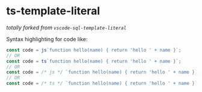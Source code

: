 # ts-template-literal

_totally forked from `vscode-sql-template-literal`_

Syntax highlighting for code like:

```ts
const code = js`function hello(name) { return 'hello ' + name }`;
// OR
const code = ts`function hello(name) { return 'hello ' + name }`;
// OR
const code = /* js */ `function hello(name) { return 'hello ' + name }`;
// OR
const code = /* ts */ `function hello(name) { return 'hello ' + name }`;
```

